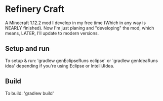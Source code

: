 # Refinery Craft

A Minecraft 1.12.2 mod I develop in my free time (Which in any way is NEARLY finished).
Now I'm just planing and "developing" the mod, which means, LATER, I'll update to modern versions.

## Setup and run

To setup & run: 'gradlew genEclipseRuns eclipse' or 'gradlew genIdeaRuns idea' depending if you're using Eclipse or IntelliJIdea.

## Build

To build: 'gradlew build'